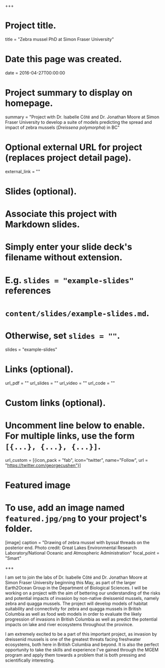 +++
# Project title.
title = "Zebra mussel PhD at Simon Fraser University"

# Date this page was created.
date = 2016-04-27T00:00:00

# Project summary to display on homepage.
summary = "Project with Dr. Isabelle Côté and Dr. Jonathan Moore at Simon Fraser University to develop a suite of models predicting the spread and impact of zebra mussels (*Dreissena polymorpha*) in BC"

# Optional external URL for project (replaces project detail page).
external_link = ""

# Slides (optional).
#   Associate this project with Markdown slides.
#   Simply enter your slide deck's filename without extension.
#   E.g. `slides = "example-slides"` references 
#   `content/slides/example-slides.md`.
#   Otherwise, set `slides = ""`.
slides = "example-slides"

# Links (optional).
url_pdf = ""
url_slides = ""
url_video = ""
url_code = ""

# Custom links (optional).
#   Uncomment line below to enable. For multiple links, use the form `[{...}, {...}, {...}]`.
url_custom = [{icon_pack = "fab", icon="twitter", name="Follow", url = "https://twitter.com/georgecushen"}]

# Featured image
# To use, add an image named `featured.jpg/png` to your project's folder. 

[image]
  caption = "Drawing of zebra mussel with byssal threads on the posterior end. Photo credit: Great Lakes Environmental Research 
  Laboratory/National Oceanic and Atmospheric Administration"
  focal_point = "Smart"
  
+++

I am set to join the labs of Dr. Isabelle Côté and Dr. Jonathan Moore at Simon Fraser University beginning this May, as part of the larger Earth2Ocean Group in the Department of Biological Sciences. I will be working on a project with the aim of bettering our understanding of the risks and potential impacts of invasion by non-native dreissenid mussels, namely zebra and quagga mussels. The project will develop models of habitat suitability and connectivity for zebra and quagga mussels in British Columbia as well as food web models in order to evaluate the likely progression of invasions in British Columbia as well as predict the potential impacts on lake and river ecosystems throughout the province. 

I am extremely excited to be a part of this important project, as invasion by dreissenid mussels is one of the greatest threats facing freshwater ecosystems, both here in British Columbia and beyond. It is also the perfect opportunity to take the skills and experience I've gained through the MGEM program and apply them towards a problem that is both pressing and scientifically interesting.
